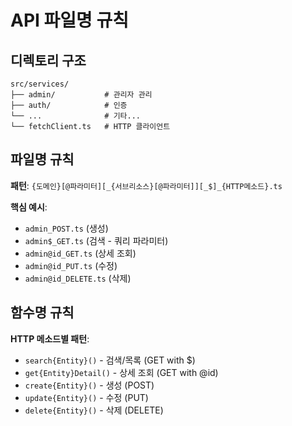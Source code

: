 # API 파일명 규칙

## 디렉토리 구조
```
src/services/
├── admin/           # 관리자 관리
├── auth/            # 인증
└── ...              # 기타...
└── fetchClient.ts   # HTTP 클라이언트
```

## 파일명 규칙
**패턴**: `{도메인}[@파라미터][_{서브리소스}[@파라미터]][_$]_{HTTP메소드}.ts`

**핵심 예시**:
- `admin_POST.ts` (생성)
- `admin$_GET.ts` (검색 - 쿼리 파라미터)
- `admin@id_GET.ts` (상세 조회)
- `admin@id_PUT.ts` (수정)
- `admin@id_DELETE.ts` (삭제)

## 함수명 규칙

**HTTP 메소드별 패턴**:
- `search{Entity}()` - 검색/목록 (GET with $)
- `get{Entity}Detail()` - 상세 조회 (GET with @id)
- `create{Entity}()` - 생성 (POST)
- `update{Entity}()` - 수정 (PUT)
- `delete{Entity}()` - 삭제 (DELETE)